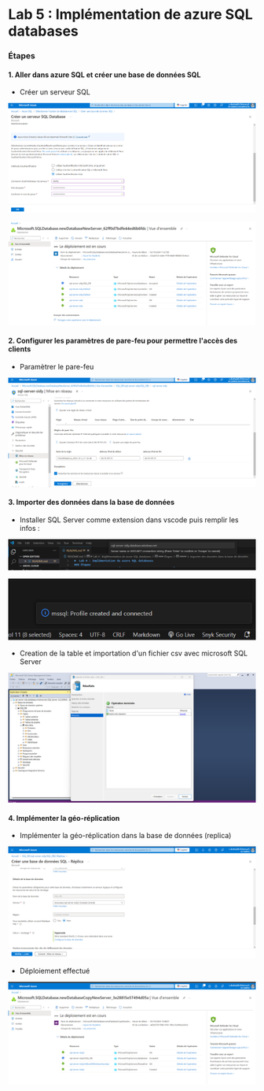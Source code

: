 #  Lab 5 : Implémentation de azure SQL databases

### Étapes

#### 1.  Aller dans azure SQL et créer une base de données SQL

- Créer un serveur SQL

![Création d'un serveur SQL](image.png)

![alt text](image-1.png)

#### 2. Configurer les paramètres de pare-feu pour permettre l'accès des clients

- Paramètrer le pare-feu

![pare-feu](image-2.png)



#### 3. Importer des données dans la base de données

- Installer SQL Server comme extension dans vscode puis remplir les infos : 

![alt text](image-3.png)

![alt text](image-4.png)

- Creation de la table et importation d'un fichier csv avec microsoft SQL Server

![alt text](image-5.png)


#### 4. Implémenter la géo-réplication

- Implémenter la géo-réplication dans la base de données (replica)

![alt text](image-6.png)

- Déploiement effectué

![alt text](image-7.png)